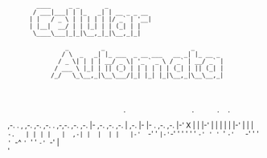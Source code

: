             ____     _ _       _            
           / ___|___| | |_   _| | __ _ _ __ 
          | |   / _ \ | | | | | |/ _` | '__|
          | |__|  __/ | | |_| | | (_| | |   
           \____\___|_|_|\__,_|_|\__,_|_|   

                    _         _                        _        
                   / \  _   _| |_ ___  _ __ ___   __ _| |_ __ _ 
                  / _ \| | | | __/ _ \| '_ ` _ \ / _` | __/ _` |
                 / ___ \ |_| | || (_) | | | | | | (_| | || (_| |
                /_/   \_\__,_|\__\___/|_| |_| |_|\__,_|\__\__,_|
                                                                



                                    .                  .      .  .            
,-. . , ,-. ,-. ,-. . ,-,-. ,-. ,-. |- ,-.   ,-. ,-.   |  ,-. |- |- . ,-. ,-. 
|-'  X  | | |-' |   | | | | |-' | | |  `-.   | | | |   |  ,-| |  |  | |   |-' 
`-' ' ` |-' `-' '   ' ' ' ' `-' ' ' `' `-'   `-' ' '   `' `-^ `' `' ' `-' `-' 
        |                                                                     
        '                                                                     

